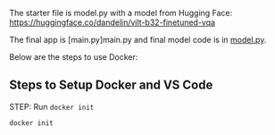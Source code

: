 The starter file is model.py with a model from Hugging Face: https://huggingface.co/dandelin/vilt-b32-finetuned-vqa

The final app is [main.py]main.py and final model code is in [model.py](model.py).

Below are the steps to use Docker:

## Steps to Setup Docker and VS Code

STEP: Run `docker init`


```
docker init
```